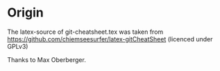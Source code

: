 # Origin
The latex-source of git-cheatsheet.tex was taken from
https://github.com/chiemseesurfer/latex-gitCheatSheet (licenced under GPLv3)

Thanks to Max Oberberger.
